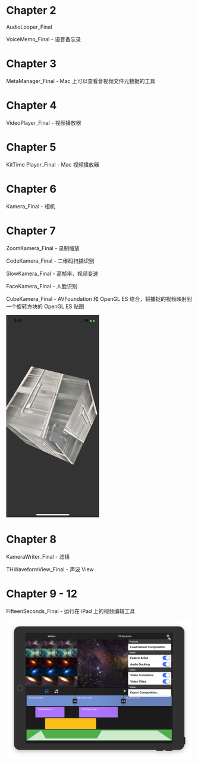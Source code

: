 # Chapter 2

AudioLooper_Final

VoiceMemo_Final - 语音备忘录

# Chapter 3

MetaManager_Final - Mac 上可以查看音视频文件元数据的工具

# Chapter 4

VideoPlayer_Final - 视频播放器

# Chapter 5

KitTime Player_Final - Mac 视频播放器

# Chapter 6

Kamera_Final - 相机

# Chapter 7

ZoomKamera_Final - 录制缩放

CodeKamera_Final - 二维码扫描识别

SlowKamera_Final - 高帧率、视频变速

FaceKamera_Final - 人脸识别

CubeKamera_Final - AVFoundation 和 OpenGL ES 结合，将捕捉的视频映射到一个旋转方块的 OpenGL ES 贴图

<img src="https://github.com/imChay/Learning-AV-Foundation/blob/master/Chapter%2007/CubeKamera_Final/IMG_0215.PNG" width="250">

# Chapter 8

KameraWriter_Final - 滤镜

THWaveformView_Final - 声波 View

# Chapter 9 - 12

FifteenSeconds_Final - 运行在 iPad 上的视频编辑工具

<img src="https://github.com/imChay/Learning-AV-Foundation/blob/master/Chapter%2009/Snip20181029_9.png" width="500">
